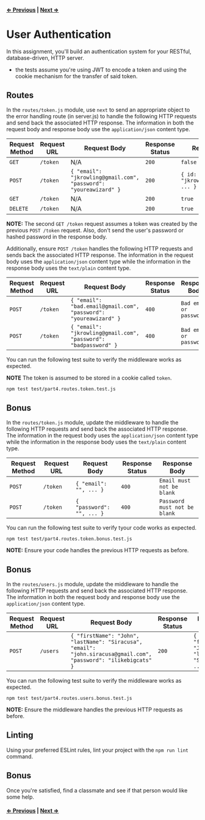 #### [⇐ Previous](3_user_registration.md) | [Next ⇒](5_user_authorization.md)

# User Authentication

In this assignment, you'll build an authentication system for your RESTful, database-driven, HTTP server.
* the tests assume you're using JWT to encode a token and using the cookie mechanism for the transfer of said token.

## Routes

In the `routes/token.js` module, use `next` to send an appropriate object to the error handling route (in server.js) to handle the following HTTP requests and send back the associated HTTP response. The information in both the request body and response body use the `application/json` content type.

| Request Method | Request URL | Request Body                                                     | Response Status | Response Body                                    | Set-Cookie        |
|----------------|-------------|------------------------------------------------------------------|-----------------|--------------------------------------------------|-------------------|
| `GET`          | `/token`    | N/A                                                              | `200`           | `false`                                          | N/A               |
| `POST`         | `/token`    | `{ "email": "jkrowling@gmail.com", "password": "youreawizard" }` | `200`           | `{ id: 1, "email": "jkrowling@gmail.com", ... }` | `token=eyJhbG...` |
| `GET`          | `/token`    | N/A                                                              | `200`           | `true`                                           | N/A               |
| `DELETE`       | `/token`    | N/A                                                              | `200`           | `true`                                           | `token=`          |

**NOTE:** The second `GET /token` request assumes a token was created by the previous `POST /token` request. Also, don't send the user's password or hashed password in the response body.

Additionally, ensure `POST /token` handles the following HTTP requests and sends back the associated HTTP response. The information in the request body uses the `application/json` content type while the information in the response body uses the `text/plain` content type.

| Request Method | Request URL | Request Body                                                     | Response Status | Response Body           |
|----------------|-------------|------------------------------------------------------------------|-----------------|-------------------------|
| `POST`         | `/token`    | `{ "email": "bad.email@gmail.com", "password": "youreawizard" }` | `400`           | `Bad email or password` |
| `POST`         | `/token`    | `{ "email": "jkrowling@gmail.com", "password": "badpassword" }`  | `400`           | `Bad email or password` |

You can run the following test suite to verify the middleware works as expected.

**NOTE** The token is assumed to be stored in a cookie called `token`.

```shell
npm test test/part4.routes.token.test.js
```

## Bonus

In the `routes/token.js` module, update the middleware to handle the following HTTP requests and send back the associated HTTP response. The information in the request body uses the `application/json` content type while the information in the response body uses the `text/plain` content type.

| Request Method | Request URL | Request Body              | Response Status | Response Body                |
|----------------|-------------|---------------------------|-----------------|------------------------------|
| `POST`         | `/token`    | `{ "email": "", ... }`    | `400`           | `Email must not be blank`    |
| `POST`         | `/token`    | `{ "password": "", ... }` | `400`           | `Password must not be blank` |

You can run the following test suite to verify tyour code works as expected.

```shell
npm test test/part4.routes.token.bonus.test.js
```

**NOTE:** Ensure your code handles the previous HTTP requests as before.

## Bonus

In the `routes/users.js` module, update the middleware to handle the following HTTP requests and send back the associated HTTP response. The information in both the request body and response body use the `application/json` content type.

| Request Method | Request URL        | Request Body                                                                                                        | Response Status | Response Body                                                   | Set-Cookie        |
|----------------|--------------------|---------------------------------------------------------------------------------------------------------------------|-----------------|-----------------------------------------------------------------|-------------------|
| `POST`         | `/users`           | `{ "firstName": "John", "lastName": "Siracusa", "email": "john.siracusa@gmail.com", "password": "ilikebigcats" }` | `200`           | `{ id: 2, "firstName": "John", "lastName": "Siracusa", ... }` | `token=eyJhbG...` |

You can run the following test suite to verify the middleware works as expected.

```shell
npm test test/part4.routes.users.bonus.test.js
```

**NOTE:** Ensure the middleware handles the previous HTTP requests as before.

## Linting

Using your preferred ESLint rules, lint your project with the `npm run lint` command.

## Bonus

Once you're satisfied, find a classmate and see if that person would like some help.

#### [⇐ Previous](3_user_registration.md) | [Next ⇒](5_user_authorization.md)
